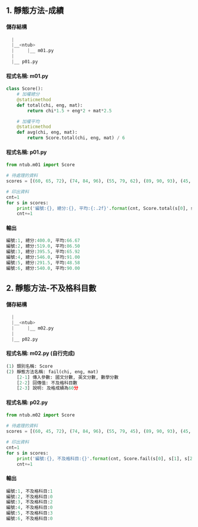 ## 1. 靜態方法-成績


#### 儲存結構
``` python
  |
  |__<ntub>
  |     |__ m01.py
  |
  |__ p01.py   
```


#### 程式名稱: m01.py
``` python
class Score():
    # 加權總分
    @staticmethod
    def total(chi, eng, mat):
        return chi*1.5 + eng*2 + mat*2.5

    # 加權平均
    @staticmethod
    def avg(chi, eng, mat):
        return Score.total(chi, eng, mat) / 6    
```

#### 程式名稱: p01.py
``` python
from ntub.m01 import Score

# 待處理的資料
scores = [(60, 65, 72), (74, 84, 96), (55, 79, 62), (89, 90, 93), (45, 42, 56), (90, 85, 94)]

# 印出資料
cnt=1
for s in scores:
    print('編號:{}, 總分:{}, 平均:{:.2f}'.format(cnt, Score.total(s[0], s[1], s[2]), Score.avg(s[0], s[1], s[2])))
    cnt+=1
```


#### 輸出
``` python
編號:1, 總分:400.0, 平均:66.67
編號:2, 總分:519.0, 平均:86.50
編號:3, 總分:395.5, 平均:65.92
編號:4, 總分:546.0, 平均:91.00
編號:5, 總分:291.5, 平均:48.58
編號:6, 總分:540.0, 平均:90.00
```



## 2. 靜態方法-不及格科目數


#### 儲存結構
``` python
  |
  |__<ntub>
  |     |__ m02.py
  |
  |__ p02.py   
```


#### 程式名稱: m02.py (自行完成)
``` python
(1) 類別名稱: Score
(2) 靜態方法名稱: fail(chi, eng, mat)
    [2-1] 傳入參數: 國文分數, 英文分數, 數學分數
    [2-2] 回傳值: 不及格科目數
    [2-3] 說明: 及格成績為60分
```

#### 程式名稱: p02.py
``` python
from ntub.m02 import Score

# 待處理的資料
scores = [(60, 45, 72), (74, 84, 96), (55, 79, 45), (89, 90, 93), (45, 42, 56), (90, 85, 94)]

# 印出資料
cnt=1
for s in scores:
    print('編號:{}, 不及格科目:{}'.format(cnt, Score.fail(s[0], s[1], s[2])))
    cnt+=1
```

#### 輸出
``` python
編號:1, 不及格科目:1
編號:2, 不及格科目:0
編號:3, 不及格科目:2
編號:4, 不及格科目:0
編號:5, 不及格科目:3
編號:6, 不及格科目:0
```
